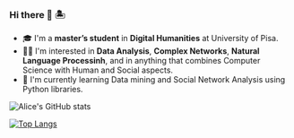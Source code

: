 ### Hi there 👋 🏝

- 🎓 I'm a **master’s student** in **Digital Humanities** at University of Pisa.
- 👩‍💻 I'm interested in **Data Analysis**, **Complex Networks**, **Natural Language Processinh**, and in anything that combines Computer Science with Human and Social aspects.
- 🧠 I'm currently learning Data mining and Social Network Analysis using Python libraries.

![Alice's GitHub stats](https://github-readme-stats.vercel.app/api?username=alisola21&theme=dracula&show_icons=true)


[![Top Langs](https://github-readme-stats.vercel.app/api/top-langs/?username=alisola21&theme=dracula&layout=compact)](https://github.com/alisola21/github-readme-stats)
